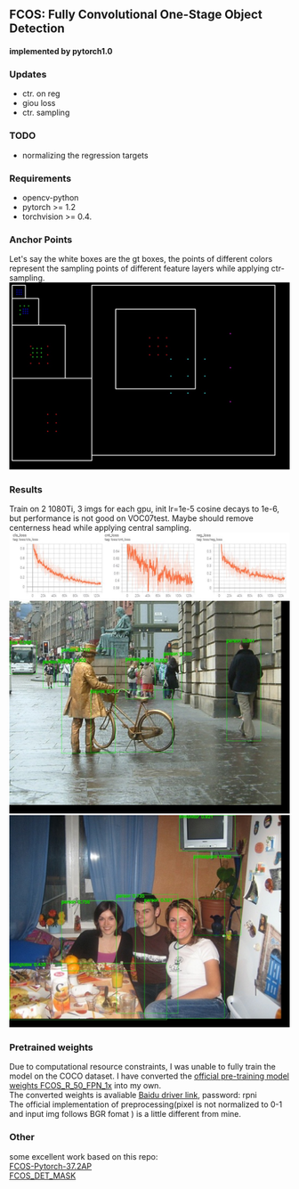 ## FCOS: Fully Convolutional One-Stage Object Detection  

####  implemented by pytorch1.0  

### Updates   
*  ctr. on reg
*  giou loss
*  ctr. sampling

### TODO  
* normalizing the regression targets   

### Requirements  
* opencv-python  
* pytorch >= 1.2  
* torchvision >= 0.4. 

### Anchor Points  
Let's say the white boxes are the gt boxes, the points of different colors represent the sampling points of different feature layers while applying ctr-sampling.  
![](assets/4.jpg)  
### Results  
Train on 2 1080Ti, 3 imgs for each gpu, init lr=1e-5 cosine decays to 1e-6, but performance is not good on VOC07test. Maybe should remove centerness head while applying central sampling.  
![test1](assets/tensorboard.jpg)   
![test2](assets/2007_000793.jpg)      
![test3](assets/2007_001430.jpg)    

### Pretrained weights   
Due to computational resource constraints, I was unable to fully train the model on the COCO dataset. I have converted the [official pre-training model weights FCOS_R_50_FPN_1x](https://cloudstor.aarnet.edu.au/plus/s/dDeDPBLEAt19Xrl/download) into my own.  
The converted weights is avaliable [Baidu driver link](https://pan.baidu.com/s/14KbDMisTksx_m91uMt-LIA), password: rpni     
The official implementation of preprocessing(pixel is not  normalized to 0-1 and input img follows BGR fomat ) is a little different from mine.   

### Other  
some excellent work based on this repo:  
[FCOS-Pytorch-37.2AP](https://github.com/ChingHo97/FCOS-PyTorch-37.2AP)  
[FCOS_DET_MASK](https://github.com/2anchao/FCOS_DET_MASK)  
